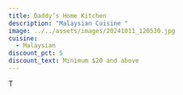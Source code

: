 ```yaml
---
title: Daddy’s Home Kitchen
description: "Malaysian Cuisine "
image: ../../assets/images/20241011_120530.jpg
cuisine:
  - Malaysian
discount_pct: 5
discount_text: Minimum $20 and above
---
```

T
